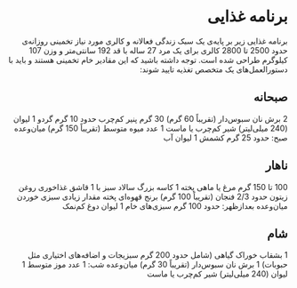 <div dir="rtl" style="font="peyda"">

# برنامه غذایی

برنامه غذایی زیر بر پایه‌ی یک سبک زندگی فعالانه و کالری مورد نیاز تخمینی روزانه‌ی حدود 2500 تا 2800 کالری برای یک مرد 27 ساله با قد 192 سانتی‌متر و وزن 107 کیلوگرم طراحی شده است. توجه داشته باشید که این مقادیر خام تخمینی هستند و باید با دستورالعمل‌های یک متخصص تغذیه تایید شوند:

## صبحانه

2 برش نان سبوس‌دار (تقریباً 60 گرم)
30 گرم پنیر کم‌چرب
حدود 10 گرم گردو
1 لیوان (240 میلی‌لیتر) شیر کم‌چرب یا ماست
1 عدد میوه متوسط (تقریباً 150 گرم)
میان‌وعده صبح:
حدود 25 گرم کشمش
1 لیوان آب

## ناهار

100 تا 150 گرم مرغ یا ماهی پخته
1 کاسه بزرگ سالاد سبز با 1 قاشق غذاخوری روغن زیتون
حدود 2/3 فنجان (تقریباً 100 گرم) برنج قهوه‌ای پخته
مقدار زیادی سبزی خوردن
میان‌وعده بعدازظهر:
حدود 100 گرم سبزی‌های خام
1 لیوان دوغ کم‌نمک

## شام

1 بشقاب خوراک گیاهی (شامل حدود 200 گرم سبزیجات و اضافه‌های اختیاری مثل حبوبات)
1 برش نان سبوس‌دار (تقریباً 30 گرم)
میان‌وعده شب:
1 عدد موز متوسط
1 لیوان (240 میلی‌لیتر) شیر کم‌چرب یا ماست
